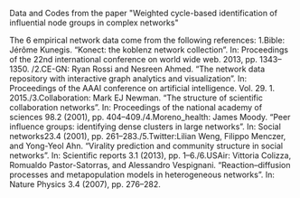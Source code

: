 Data and Codes from the paper "Weighted cycle-based identification of influential node groups in complex networks"


The 6 empirical network data come from the following references: 1.Bible: Jérôme Kunegis. “Konect: the koblenz network collection”. In: Proceedings of the 22nd international conference on world wide web. 2013, pp. 1343–1350. /2.CE-GN: Ryan Rossi and Nesreen Ahmed. “The network data repository with interactive graph analytics and visualization”. In: Proceedings of the AAAI conference on artificial intelligence. Vol. 29. 1. 2015./3.Collaboration: Mark EJ Newman. “The structure of scientific collaboration networks”. In: Proceedings of the national academy of sciences 98.2 (2001), pp. 404–409./4.Moreno_health: James Moody. “Peer influence groups: identifying dense clusters in large networks”. In: Social networks23.4 (2001), pp. 261–283./5.Twitter:Lilian Weng, Filippo Menczer, and Yong-Yeol Ahn. “Virality prediction and community structure in social networks”. In: Scientific reports 3.1 (2013), pp. 1–6./6.USAir: Vittoria Colizza, Romualdo Pastor-Satorras, and Alessandro Vespignani. “Reaction–diffusion processes and metapopulation models in heterogeneous networks”. In: Nature Physics 3.4 (2007), pp. 276–282.
